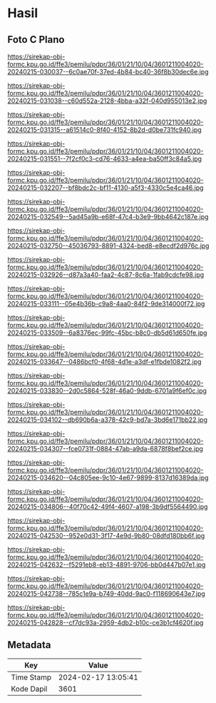 # Hasil

## Foto C Plano

https://sirekap-obj-formc.kpu.go.id/ffe3/pemilu/pdpr/36/01/21/10/04/3601211004020-20240215-030037--6c0ae70f-37ed-4b84-bc40-36f8b30dec6e.jpg

https://sirekap-obj-formc.kpu.go.id/ffe3/pemilu/pdpr/36/01/21/10/04/3601211004020-20240215-031038--c60d552a-2128-4bba-a32f-040d955013e2.jpg

https://sirekap-obj-formc.kpu.go.id/ffe3/pemilu/pdpr/36/01/21/10/04/3601211004020-20240215-031315--a61514c0-8f40-4152-8b2d-d0be731fc940.jpg

https://sirekap-obj-formc.kpu.go.id/ffe3/pemilu/pdpr/36/01/21/10/04/3601211004020-20240215-031551--7f2cf0c3-cd76-4633-a4ea-ba50ff3c84a5.jpg

https://sirekap-obj-formc.kpu.go.id/ffe3/pemilu/pdpr/36/01/21/10/04/3601211004020-20240215-032207--bf8bdc2c-bf11-4130-a5f3-4330c5e4ca46.jpg

https://sirekap-obj-formc.kpu.go.id/ffe3/pemilu/pdpr/36/01/21/10/04/3601211004020-20240215-032549--5ad45a9b-e68f-47c4-b3e9-9bb4642c187e.jpg

https://sirekap-obj-formc.kpu.go.id/ffe3/pemilu/pdpr/36/01/21/10/04/3601211004020-20240215-032750--45036793-8891-4324-bed8-e8ecdf2d976c.jpg

https://sirekap-obj-formc.kpu.go.id/ffe3/pemilu/pdpr/36/01/21/10/04/3601211004020-20240215-032926--d87a3a40-faa2-4c87-8c6a-1fab9cdcfe98.jpg

https://sirekap-obj-formc.kpu.go.id/ffe3/pemilu/pdpr/36/01/21/10/04/3601211004020-20240215-033111--05e4b36b-c9a8-4aa0-84f2-9de314000f72.jpg

https://sirekap-obj-formc.kpu.go.id/ffe3/pemilu/pdpr/36/01/21/10/04/3601211004020-20240215-033509--6a8376ec-99fc-45bc-b8c0-db5d61d650fe.jpg

https://sirekap-obj-formc.kpu.go.id/ffe3/pemilu/pdpr/36/01/21/10/04/3601211004020-20240215-033647--0486bcf0-4f68-4d1e-a3df-e1fbde1082f2.jpg

https://sirekap-obj-formc.kpu.go.id/ffe3/pemilu/pdpr/36/01/21/10/04/3601211004020-20240215-033830--2d0c5864-528f-46a0-9ddb-6701a9f6ef0c.jpg

https://sirekap-obj-formc.kpu.go.id/ffe3/pemilu/pdpr/36/01/21/10/04/3601211004020-20240215-034102--db690b6a-a378-42c9-bd7a-3bd6e171bb22.jpg

https://sirekap-obj-formc.kpu.go.id/ffe3/pemilu/pdpr/36/01/21/10/04/3601211004020-20240215-034307--fce0731f-0884-47ab-a9da-6878f8bef2ce.jpg

https://sirekap-obj-formc.kpu.go.id/ffe3/pemilu/pdpr/36/01/21/10/04/3601211004020-20240215-034620--04c805ee-9c10-4e67-9899-8137d16389da.jpg

https://sirekap-obj-formc.kpu.go.id/ffe3/pemilu/pdpr/36/01/21/10/04/3601211004020-20240215-034806--40f70c42-49f4-4607-a198-3b9df5564490.jpg

https://sirekap-obj-formc.kpu.go.id/ffe3/pemilu/pdpr/36/01/21/10/04/3601211004020-20240215-042530--952e0d31-3f17-4e9d-9b80-08dfd180bb6f.jpg

https://sirekap-obj-formc.kpu.go.id/ffe3/pemilu/pdpr/36/01/21/10/04/3601211004020-20240215-042632--f5291eb8-eb13-4891-9706-bb0d447b07e1.jpg

https://sirekap-obj-formc.kpu.go.id/ffe3/pemilu/pdpr/36/01/21/10/04/3601211004020-20240215-042738--785c1e9a-b749-40dd-9ac0-f118690643e7.jpg

https://sirekap-obj-formc.kpu.go.id/ffe3/pemilu/pdpr/36/01/21/10/04/3601211004020-20240215-042828--cf7dc93a-2959-4db2-b10c-ce3b1cf4620f.jpg


## Metadata

| Key        | Value               |
| ---------- | ------------------- |
| Time Stamp | 2024-02-17 13:05:41 |
| Kode Dapil | 3601                |




